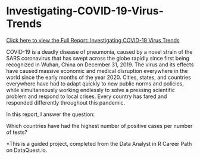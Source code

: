 # Investigating-COVID-19-Virus-Trends

[Click here to view the Full Report: Investigating COVID-19 Virus Trends](https://stephentaul22.github.io/Investigating-COVID-19-Virus-Trends/)

COVID-19 is a deadly disease of pneumonia, caused by a novel strain of the SARS coronavirus that has swept across the globe rapidly since first being recognized in Wuhan, China on December 31, 2019. The virus and its effects have caused massive economic and medical disruption everywhere in the world since the early months of the year 2020. Cities, states, and countries everywhere have had to adapt quickly to new public norms and policies, while simultaneously working endlessly to solve a pressing scientific problem and respond to local crises. Every country has fared and responded differently throughout this pandemic.

In this report, I answer the question:

Which countries have had the highest number of positive cases per number of tests?


\*This is a guided project, completed from the Data Analyst in R Career Path on DataQuest.io.
